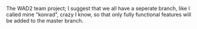 The WAD2 team project;
I suggest that we all have a seperate branch, like I called mine "konrad", crazy I know, so that only fully functional features will be added to the master branch.
